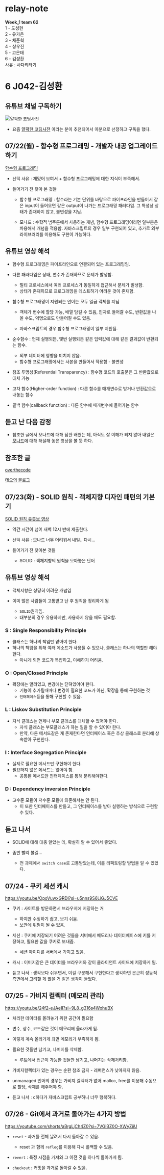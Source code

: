 # relay-note  

**Week_1 team 62**  
1 - 도성현  
2 - 유가은  
3 - 채준혁  
4 - 상우진  
5 - 고은태  
6 - 김성환  
사유 : 사다리타기  




# 6 J042-김성환

## 유튜브 채널 구독하기

![얄팍한 코딩사전](./img/J042-01.png)

- 요즘 [얄팍한 코딩사전](https://www.youtube.com/@yalco-coding) 이라는 분이 추천되어서 이분으로 선정하고 구독을 했다.

## 07/22(월) - 함수형 프로그래밍 - 개발자 내공 업그레이드 하기

[함수형 프로그래밍](https://youtu.be/UZUBfwiXXPA?feature=shared)

- 선택 사유 : 재밌어 보여서 + 함수형 프로그래밍에 대한 지식이 부족해서.

- 들어가기 전 찾아 본 것들

	- 함수형 프로그래밍 : 함수라는 기본 단위를 바탕으로 파이프라인을 만들어서 같은 input이 들어오면 같은 output이 나가는 프로그래밍 패러다임. 그 특성상 상태가 존재하지 않고, 불변성을 지님.

	- 모나드 : 수학적 범주론에서 사용하는 개념, 함수형 프로그래밍이라면 일부분은 차용해서 개념을 적용함. 자바스크립트의 경우 일부 구현되어 있고, 추가로 외부 라이브러리를 이용해도 구현이 가능하다.

## 유튜브 영상 해석

- 함수형 프로그래밍은 파이프라인으로 연결되어 있는 프로그래밍임.
- 다른 패러다임은 상태, 변수가 존재하므로 문제가 발생함.
	- 멀티 프로세스에서 여러 프로세스가 동일하게 접근해서 문제가 발생함.
	- 상태가 존재하므로 프로그래밍을 테스트하기 어려운 것이 존재함.

- 함수형 프로그래밍이 지원되는 언어는 모두 일급 객체를 지님

	- 객체가 변수에 할당 가능, 배열 담길 수 있음, 인자로 들어갈 수도, 반환값을 나올 수도, 익명으로도 만들어질 수도 있음.

	- 자바스크립트의 경우 함수형 프로그래밍이 일부 지원됨.

- 순수함수 : 언제 실행되든, 몇번 실행되든 같은 입력값에 대해 같은 결과값이 반환되는 함수.
	- 외부 데이터에 영향을 미치지 않음.
	- 함수형 프로그래밍에서는 사본을 만들어서 적용함 - 불변성

- 참조 투명성(Referential Transparency) : 함수형 코드의 호출문은 그 반환값으로 대체 가능

- 고차 함수(Higher-order function) : 다른 함수를 매개변수로 받거나 반환값으로 내놓는 함수

- 콜백 함수(callback function) : 다른 함수에 매개변수에 들어가는 함수

## 듣고 난 다음 감정

- 참조한 글에서 모나드에 대해 잠깐 배웠는 데, 아직도 잘 이해가 되지 않아 내일은 [모나드](https://youtu.be/_k7102uGOco?feature=shared)에 대해 해설해 놓은 영상을 볼 듯 하다.

## 참조한 글
[overthecode](https://overthecode.io/i-am-js-developer-and-still-dont-know-monad/)

[테오의 블로그](https://velog.io/@teo/functional-programming)

## 07/23(화) - SOLID 원칙 - 객체지향 디자인 패턴의 기본기

[SOLID 원칙 유튜브 영상](https://youtu.be/4O6k9GN8FPo?feature=shared)

- 약간 시간이 넘어 새벽 12시 반에 제출한다.

- 선택 사유 : 모나드 너무 어려워서 내일.. 다시...

- 들어가기 전 찾아본 것들

	- SOLID : 객체지향의 원칙을 모아놓은 단어

## 유튜브 영상 해석

- 객체지향은 상당히 어려운 개념임

- 이미 많은 사람들이 고통받고 난 후 원칙을 정리하게 됨
	- `SOLID`원칙임.
	- 대부분의 경우 유용하지만, 사용하지 않을 때도 필요함.

### S : Single Responsibility Principle

- 클래스는 하나의 책임만 맡아야 한다.
- 하나의 책임을 위해 여러 메소드가 사용될 수 있으나, 
 클래스는 하나의 역할만 해야 한다.
	- 아니게 되면 코드가 복잡하고, 이해하기 어려움.

### O : Open/Closed Principle

- 확장에는 열려있고, 변경에는 닫혀있어야 한다.
	- 기능이 추가될때마다 변경이 필요한 코드가 아닌, 확장을 통해 구현하는 것
	- `인터페이스`등을 통해 구현할 수 있음.

### L : Liskov Substitution Principle

- 자식 클래스는 언제나 부모 클래스를 대체할 수 있어야 한다.
	- 자식 클래스는 부모클래스가 하는 일을 할 수 있어야 한다.
	- 만약, 다른 메서드같은 게 존재한다면 인터페이스 혹은 추상 클래스로 분리해 상속받아 구현한다.

### I : Interface Segregation Principle

- 실제로 필요한 메서드만 구현해야 한다.
- 필요하지 않은 메서드는 없어야 함.
	- 공통된 메서드만 인터페이스를 통해 분리해야한다.

### D : Dependency inversion Principle

- 고수준 모듈이 저수준 모듈에 의존해서는 안 된다.
	- 이 또한 인터페이스를 만들고, 그 인터페이스를 받아 실행하는 방식으로 구현할 수 있다.

## 듣고 나서

- SOLID에 대해 대충 알았는 데, 확실히 알 수 있어서 좋았다.

- 좀만 빨리 볼걸...
	- 전 과제에서 `switch case`로 고통받았는데, 이를 리팩토링할 방법을 알 수  있었다.

## 07/24 - 쿠키 세션 캐시

https://youtu.be/OpoVuwxGRDI?si=u5nns9S6LiGJ5CVE

- 쿠키 : 사이트를 방문하면서 브라우저에 저장하는 거
	- 하지만 수정하기 쉽고, 보기 쉬움.
	- 보안에 위험이 될 수 있음.
 
- 세션 : 쿠키에 저장되기 어려운 것들을 서버에서 메모리나 데이터베이스에 키를 저장하고, 필요한 값을 쿠키로 보내줌.
	- 세션 아이디를 서버에서 가지고 있음.

- 캐시 : 이미지같은 큰 데이터를 브라우저와 같이 클라이언트 사이드에 저장하게 됨.


- 듣고 나서 : 생각보다 쉬우면서, 이걸 구분해서 구현한다고 생각하면 은근히 성능적 측면에서 고려할 게 많을 거 같은 생각이 들었다.

## 07/25 - 가비지 컬렉터 (메모리 관리)

https://youtu.be/24f2-eJAeII?si=9L8_g316s4WohuBX

- 처리한 데이터를 올려놓기 위한 공간이 필요함

- 변수, 상수, 코드같은 것이 메모리에 올라가게 됨.

- 이렇게 계속 올라가게 되면 메모리가 부족하게 됨.

- 필요한 것들만 남기고, 나머지를 삭제함.
	- 루트에서 접근이 가능한 것들만 남기고, 나머지는 삭제처리함.
- 가비지컬렉터가 있는 경우는 순환 참조 금지 - 레퍼런스가 낮아지지 않음.
- unmanaged 언어의 경우는 가비지 컬렉터가 없어 malloc, free를 이용해 수동으로 할당, 삭제를 해주어야 함.

- 듣고 나서 : c하다가 자바스크립트 공부하니 너무 행복하다.

## 07/26 - Git에서 과거로 돌아가는 4가지 방법

https://youtube.com/shorts/aBrgLjCh4Z0?si=7VGiBZ0O-XWyZjiU

- `reset` - 과거를 전체 날려서 다시 돌아갈 수 있음.
	- reset 과 함께 `reflog`를 이용해 다시 롤백할 수 있음.

- `revert` : 특정 시점을 가져와 그 이전 것을 하나씩 돌아가게 됨.

- `checkout` : 커밋을 과거로 돌아갈 수 있음.


